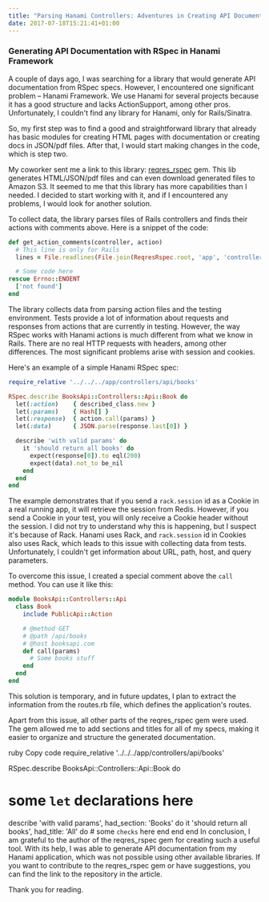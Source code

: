 ```yaml
---
title: "Parsing Hanami Controllers: Adventures in Creating API Documentation from RSpec Specs"
date: 2017-07-18T15:21:41+01:00
---
```


### Generating API Documentation with RSpec in Hanami Framework

A couple of days ago, I was searching for a library that would generate API documentation from RSpec specs. However, I encountered one significant problem – Hanami Framework. We use Hanami for several projects because it has a good structure and lacks ActionSupport, among other pros. Unfortunately, I couldn't find any library for Hanami, only for Rails/Sinatra.

So, my first step was to find a good and straightforward library that already has basic modules for creating HTML pages with documentation or creating docs in JSON/pdf files. After that, I would start making changes in the code, which is step two.

My coworker sent me a link to this library: [reqres_rspec](https://github.com/reqres-api/reqres_rspec) gem. This lib generates HTML/JSON/pdf files and can even download generated files to Amazon S3. It seemed to me that this library has more capabilities than I needed. I decided to start working with it, and if I encountered any problems, I would look for another solution.

To collect data, the library parses files of Rails controllers and finds their actions with comments above. Here is a snippet of the code:

```ruby
def get_action_comments(controller, action)
  # This line is only for Rails
  lines = File.readlines(File.join(ReqresRspec.root, 'app', 'controllers', "#{controller}_controller.rb"))

  # Some code here
rescue Errno::ENOENT
  ['not found']
end
```

The library collects data from parsing action files and the testing environment. Tests provide a lot of information about requests and responses from actions that are currently in testing. However, the way RSpec works with Hanami actions is much different from what we know in Rails. There are no real HTTP requests with headers, among other differences. The most significant problems arise with session and cookies.

Here's an example of a simple Hanami RSpec spec:

```ruby
require_relative '../../../app/controllers/api/books'

RSpec.describe BooksApi::Controllers::Api::Book do
  let(:action)    { described_class.new }
  let(:params)    { Hash[] }
  let(:response)  { action.call(params) }
  let(:data)      { JSON.parse(response.last[0]) }

  describe 'with valid params' do
    it 'should return all books' do
      expect(response[0]).to eql(200)
      expect(data).not_to be_nil
    end
  end
end

```

The example demonstrates that if you send a `rack.session` id as a Cookie in a real running app, it will retrieve the session from Redis. However, if you send a Cookie in your test, you will only receive a Cookie header without the session. I did not try to understand why this is happening, but I suspect it's because of Rack. Hanami uses Rack, and `rack.session` id in Cookies also uses Rack, which leads to this issue with collecting data from tests. Unfortunately, I couldn't get information about URL, path, host, and query parameters.

To overcome this issue, I created a special comment above the `call` method. You can use it like this:

```ruby
module BooksApi::Controllers::Api
  class Book
    include PublicApi::Action

    # @method GET
    # @path /api/books
    # @host booksapi.com
    def call(params)
      # Some books stuff
    end
  end
end
```

This solution is temporary, and in future updates, I plan to extract the information from the routes.rb file, which defines the application's routes.

Apart from this issue, all other parts of the reqres_rspec gem were used. The gem allowed me to add sections and titles for all of my specs, making it easier to organize and structure the generated documentation.

ruby
Copy code
require_relative '../../../app/controllers/api/books'

RSpec.describe BooksApi::Controllers::Api::Book do
  # some `let` declarations here

  describe 'with valid params', had_section: 'Books' do
    it 'should return all books', had_title: 'All' do
      # some `checks` here
    end
  end
end
In conclusion, I am grateful to the author of the reqres_rspec gem for creating such a useful tool. With its help, I was able to generate API documentation from my Hanami application, which was not possible using other available libraries. If you want to contribute to the reqres_rspec gem or have suggestions, you can find the link to the repository in the article.

Thank you for reading.